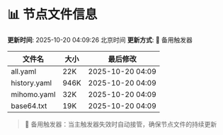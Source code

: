 # 📊 节点文件信息

**更新时间**: 2025-10-20 04:09:26 北京时间
**更新方式**: 🔄 备用触发器

| 文件名 | 大小 | 最后修改 |
|--------|------|----------|
| all.yaml | 22K | 2025-10-20 04:09 |
| history.yaml | 946K | 2025-10-20 04:09 |
| mihomo.yaml | 32K | 2025-10-20 04:09 |
| base64.txt | 19K | 2025-10-20 04:09 |

> 🔄 备用触发器：当主触发器失效时自动接管，确保节点文件的持续更新
